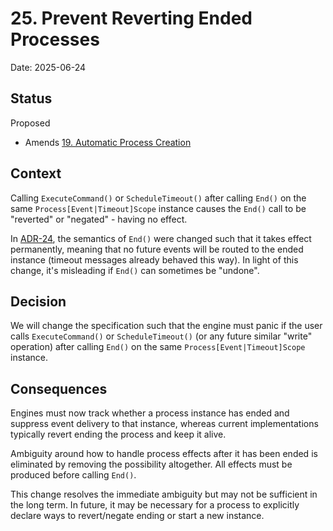 # 25. Prevent Reverting Ended Processes

Date: 2025-06-24

## Status

Proposed

- Amends [19. Automatic Process Creation](0019-automatic-process-creation.md)

## Context

Calling `ExecuteCommand()` or `ScheduleTimeout()` after calling `End()` on the
same `Process[Event|Timeout]Scope` instance causes the `End()` call to be
"reverted" or "negated" - having no effect.

In [ADR-24](0024-permanently-end-processes.md), the semantics of `End()` were
changed such that it takes effect permanently, meaning that no future events
will be routed to the ended instance (timeout messages already behaved this
way). In light of this change, it's misleading if `End()` can sometimes be
"undone".

## Decision

We will change the specification such that the engine must panic if the user
calls `ExecuteCommand()` or `ScheduleTimeout()` (or any future similar "write"
operation) after calling `End()` on the same `Process[Event|Timeout]Scope`
instance.

## Consequences

Engines must now track whether a process instance has ended and suppress event
delivery to that instance, whereas current implementations typically revert
ending the process and keep it alive.

Ambiguity around how to handle process effects after it has been ended is
eliminated by removing the possibility altogether. All effects must be produced
before calling `End()`.

This change resolves the immediate ambiguity but may not be sufficient in the
long term. In future, it may be necessary for a process to explicitly declare
ways to revert/negate ending or start a new instance.
